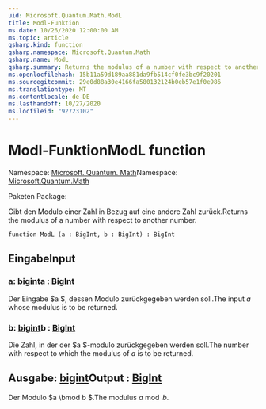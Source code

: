```yaml
---
uid: Microsoft.Quantum.Math.ModL
title: Modl-Funktion
ms.date: 10/26/2020 12:00:00 AM
ms.topic: article
qsharp.kind: function
qsharp.namespace: Microsoft.Quantum.Math
qsharp.name: ModL
qsharp.summary: Returns the modulus of a number with respect to another number.
ms.openlocfilehash: 15b11a59d189aa881da9fb514cf0fe3bc9f20201
ms.sourcegitcommit: 29e0d88a30e4166fa580132124b0eb57e1f0e986
ms.translationtype: MT
ms.contentlocale: de-DE
ms.lasthandoff: 10/27/2020
ms.locfileid: "92723102"
---
```

# <a name="modl-function"></a><span data-ttu-id="1af37-102">Modl-Funktion</span><span class="sxs-lookup"><span data-stu-id="1af37-102">ModL function</span></span>

<span data-ttu-id="1af37-103">Namespace: [Microsoft. Quantum. Math](xref:Microsoft.Quantum.Math)</span><span class="sxs-lookup"><span data-stu-id="1af37-103">Namespace: [Microsoft.Quantum.Math](xref:Microsoft.Quantum.Math)</span></span>

<span data-ttu-id="1af37-104">Paketen [](https://nuget.org/packages/)</span><span class="sxs-lookup"><span data-stu-id="1af37-104">Package: [](https://nuget.org/packages/)</span></span>


<span data-ttu-id="1af37-105">Gibt den Modulo einer Zahl in Bezug auf eine andere Zahl zurück.</span><span class="sxs-lookup"><span data-stu-id="1af37-105">Returns the modulus of a number with respect to another number.</span></span>

```qsharp
function ModL (a : BigInt, b : BigInt) : BigInt
```


## <a name="input"></a><span data-ttu-id="1af37-106">Eingabe</span><span class="sxs-lookup"><span data-stu-id="1af37-106">Input</span></span>

### <a name="a--bigint"></a><span data-ttu-id="1af37-107">a: [bigint](xref:microsoft.quantum.lang-ref.bigint)</span><span class="sxs-lookup"><span data-stu-id="1af37-107">a : [BigInt](xref:microsoft.quantum.lang-ref.bigint)</span></span>

<span data-ttu-id="1af37-108">Der Eingabe $a $, dessen Modulo zurückgegeben werden soll.</span><span class="sxs-lookup"><span data-stu-id="1af37-108">The input $a$ whose modulus is to be returned.</span></span>


### <a name="b--bigint"></a><span data-ttu-id="1af37-109">b: [bigint](xref:microsoft.quantum.lang-ref.bigint)</span><span class="sxs-lookup"><span data-stu-id="1af37-109">b : [BigInt](xref:microsoft.quantum.lang-ref.bigint)</span></span>

<span data-ttu-id="1af37-110">Die Zahl, in der der $a $-modulo zurückgegeben werden soll.</span><span class="sxs-lookup"><span data-stu-id="1af37-110">The number with respect to which the modulus of $a$ is to be returned.</span></span>



## <a name="output--bigint"></a><span data-ttu-id="1af37-111">Ausgabe: [bigint](xref:microsoft.quantum.lang-ref.bigint)</span><span class="sxs-lookup"><span data-stu-id="1af37-111">Output : [BigInt](xref:microsoft.quantum.lang-ref.bigint)</span></span>

<span data-ttu-id="1af37-112">Der Modulo $a \bmod b $.</span><span class="sxs-lookup"><span data-stu-id="1af37-112">The modulus $a \bmod b$.</span></span>